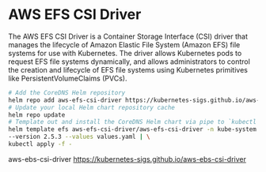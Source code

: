 # AWS EFS CSI Driver

The AWS EFS CSI Driver is a Container Storage Interface (CSI) driver that manages the lifecycle of Amazon Elastic File System (Amazon EFS) file systems for use with Kubernetes. The driver allows Kubernetes pods to request EFS file systems dynamically, and allows administrators to control the creation and lifecycle of EFS file systems using Kubernetes primitives like PersistentVolumeClaims (PVCs).

```bash
# Add the CoreDNS Helm repository
helm repo add aws-efs-csi-driver https://kubernetes-sigs.github.io/aws-efs-csi-driver
# Update your local Helm chart repository cache
helm repo update
# Template out and install the CoreDNS Helm chart via pipe to `kubectl apply`
helm template efs aws-efs-csi-driver/aws-efs-csi-driver -n kube-system \
--version 2.5.3 --values values.yaml | \
kubectl apply -f -
```

aws-ebs-csi-driver https://kubernetes-sigs.github.io/aws-ebs-csi-driver
